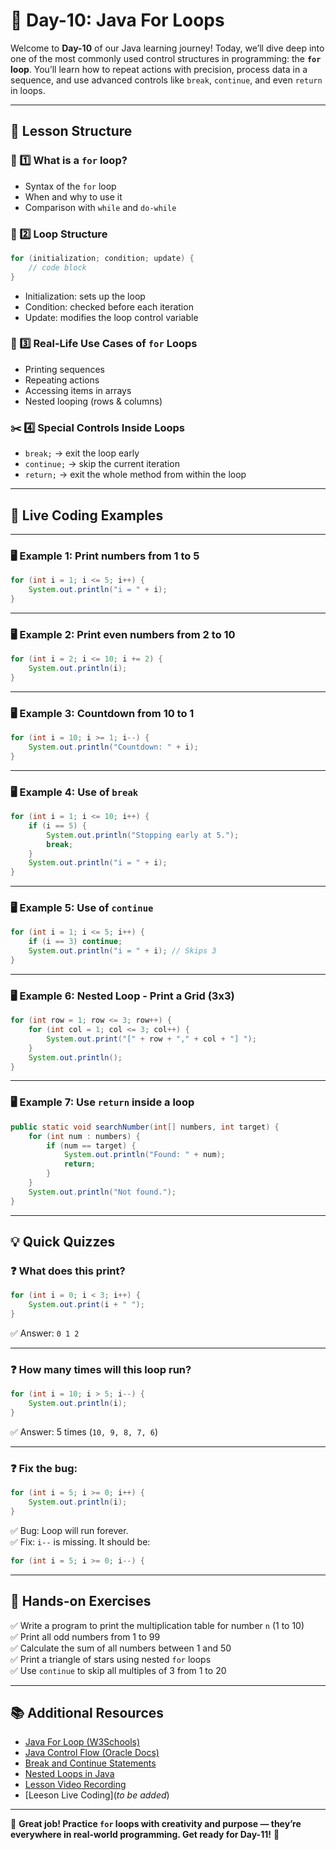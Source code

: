 # 📘 **Day-10: Java For Loops**

Welcome to **Day-10** of our Java learning journey! Today, we’ll dive deep into one of the most commonly used control structures in programming: the **`for` loop**. You’ll learn how to repeat actions with precision, process data in a sequence, and use advanced controls like `break`, `continue`, and even `return` in loops.

---

## 📌 **Lesson Structure**

### 🔁 1️⃣ What is a `for` loop?

- Syntax of the `for` loop
- When and why to use it
- Comparison with `while` and `do-while`

### 🧱 2️⃣ Loop Structure

```java
for (initialization; condition; update) {
    // code block
}
```

- Initialization: sets up the loop
- Condition: checked before each iteration
- Update: modifies the loop control variable

### 🧠 3️⃣ Real-Life Use Cases of `for` Loops

- Printing sequences
- Repeating actions
- Accessing items in arrays
- Nested looping (rows & columns)

### ✂️ 4️⃣ Special Controls Inside Loops

- `break;` → exit the loop early
- `continue;` → skip the current iteration
- `return;` → exit the whole method from within the loop

---

## 📜 **Live Coding Examples**

---

### 🖥️ Example 1: Print numbers from 1 to 5

```java
for (int i = 1; i <= 5; i++) {
    System.out.println("i = " + i);
}
```

---

### 🖥️ Example 2: Print even numbers from 2 to 10

```java
for (int i = 2; i <= 10; i += 2) {
    System.out.println(i);
}
```

---

### 🖥️ Example 3: Countdown from 10 to 1

```java
for (int i = 10; i >= 1; i--) {
    System.out.println("Countdown: " + i);
}
```

---

### 🖥️ Example 4: Use of `break`

```java
for (int i = 1; i <= 10; i++) {
    if (i == 5) {
        System.out.println("Stopping early at 5.");
        break;
    }
    System.out.println("i = " + i);
}
```

---

### 🖥️ Example 5: Use of `continue`

```java
for (int i = 1; i <= 5; i++) {
    if (i == 3) continue;
    System.out.println("i = " + i); // Skips 3
}
```

---

### 🖥️ Example 6: Nested Loop - Print a Grid (3x3)

```java
for (int row = 1; row <= 3; row++) {
    for (int col = 1; col <= 3; col++) {
        System.out.print("[" + row + "," + col + "] ");
    }
    System.out.println();
}
```

---

### 🖥️ Example 7: Use `return` inside a loop

```java
public static void searchNumber(int[] numbers, int target) {
    for (int num : numbers) {
        if (num == target) {
            System.out.println("Found: " + num);
            return;
        }
    }
    System.out.println("Not found.");
}
```

---

## 💡 **Quick Quizzes**

### ❓ What does this print?

```java
for (int i = 0; i < 3; i++) {
    System.out.print(i + " ");
}
```

✅ Answer: `0 1 2`

---

### ❓ How many times will this loop run?

```java
for (int i = 10; i > 5; i--) {
    System.out.println(i);
}
```

✅ Answer: 5 times (`10, 9, 8, 7, 6`)

---

### ❓ Fix the bug:

```java
for (int i = 5; i >= 0; i++) {
    System.out.println(i);
}
```

✅ Bug: Loop will run forever.  
✅ Fix: `i--` is missing. It should be:

```java
for (int i = 5; i >= 0; i--) {
```

---

## 🎯 **Hands-on Exercises**

✅ Write a program to print the multiplication table for number `n` (1 to 10)  
✅ Print all odd numbers from 1 to 99  
✅ Calculate the sum of all numbers between 1 and 50  
✅ Print a triangle of stars using nested `for` loops  
✅ Use `continue` to skip all multiples of 3 from 1 to 20  

---

## 📚 **Additional Resources**

- [Java For Loop (W3Schools)](https://www.w3schools.com/java/java_for_loop.asp)  
- [Java Control Flow (Oracle Docs)](https://docs.oracle.com/javase/tutorial/java/nutsandbolts/flow.html)  
- [Break and Continue Statements](https://www.geeksforgeeks.org/java-break-continue/)  
- [Nested Loops in Java](https://www.programiz.com/java-programming/nested-loop)
- [Lesson Video Recording](https://us06web.zoom.us/rec/share/b4hSe_i4PCqJSrSQGdb1Ckx1kvKTwAUpmvjiDBLbmpRk-8YsDXZUd0sSz1MigaGo.TPhD3PwIBpX53oCm?startTime=1743150398000)
- [Leeson Live Coding](_to be added_)

---

🚀 **Great job! Practice `for` loops with creativity and purpose — they’re everywhere in real-world programming. Get ready for Day-11!** 🎉

